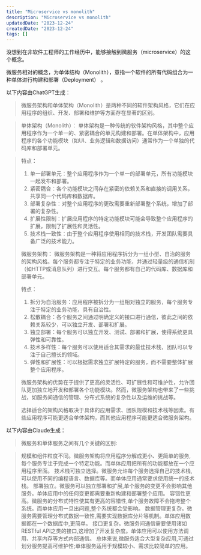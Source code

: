 ```yaml
---
title: "Microservice vs monolith"
description: "Microservice vs monolith"
updatedDate: "2023-12-24"
createdDate: "2023-12-24"
tags: []
---
```


没想到在非软件工程师的工作经历中，能够接触到微服务（microservice）的这个概念。

微服务相对的概念，为单体结构（Monolith），意指一个软件的所有代码组合为一种单体进行构建和部署（Deployment） 。

以下内容由ChatGPT生成：

> 微服务架构和单体架构（Monolith）是两种不同的软件架构风格，它们在应用程序的组织、开发、部署和维护等方面存在显著的区别。

> 单体架构（Monolith）：
> 单体架构是一种传统的软件架构风格，其中整个应用程序作为一个单一的、紧密耦合的单元构建和部署。在单体架构中，应用程序的各个功能模块（如UI、业务逻辑和数据访问）通常作为一个单独的代码库和部署单元。

> 特点：
> 1. 单一部署单元：整个应用程序作为一个单一的部署单元，所有功能模块一起发布和部署。
> 2. 紧密耦合：各个功能模块之间存在紧密的依赖关系和直接的调用关系，共享同一个代码库和数据库。
> 3. 部署复杂性：对整个应用程序的更改需要重新部署整个系统，增加了部署的复杂性。
> 4. 扩展性限制：扩展应用程序的特定功能模块可能会导致整个应用程序的扩展，限制了扩展性和灵活性。
> 5. 技术栈一致性：由于整个应用程序使用相同的技术栈，开发团队需要具备广泛的技术能力。
> 
> 微服务架构：
> 微服务架构是一种将应用程序拆分为一组小型、自治的服务的架构风格。每个服务都专注于特定的业务功能，并通过轻量级的通信机制（如HTTP或消息队列）进行交互。每个服务都有自己的代码库、数据库和部署单元。
> 
> 特点：
> 1. 拆分为自治服务：应用程序被拆分为一组相对独立的服务，每个服务专注于特定的业务功能，具有自治性。
> 2. 松散耦合：各个服务之间通过明确定义的接口进行通信，彼此之间的依赖关系较少，可以独立开发、部署和扩展。
> 3. 独立部署：每个服务可以独立开发、测试、部署和扩展，使得系统更具弹性和可靠性。
> 4. 技术多样性：每个服务可以使用适合其需求的最佳技术栈，团队可以专注于自己擅长的领域。
> 5. 弹性和扩展性：可以根据需求独立扩展特定的服务，而不需要整体扩展整个应用程序。
> 
> 微服务架构的优势在于提供了更高的灵活性、可扩展性和可维护性，允许团队更加独立地开发和部署各个功能模块。然而，微服务架构也带来了一些挑战，如服务间通信的管理、分布式系统的复杂性以及运维的挑战等。
> 
> 选择适合的架构风格取决于具体的应用需求、团队规模和技术栈等因素。有些应用程序可能更适合单体架构，而其他应用程序可能更适合微服务架构。

以下内容由Claude生成：

> 微服务和单体服务之间有几个关键的区别:

> 规模和组件粒度不同。微服务架构将应用程序分解成更小、更简单的服务,每个服务专注于完成一个特定功能。而单体应用把所有的功能都放在一个应用程序里面。
> 技术栈可独立选择。微服务允许每个服务选择自己的技术栈,可以使用不同的编程语言、数据库等。而单体应用通常要求使用统一的技术栈。
> 部署独立。微服务可以独立部署和扩展,单个服务的变更不会影响其他服务。单体应用中的任何变更都需要重新构建和部署整个应用。
> 容错性更高。微服务的分布式特性使其有更高的容错性,单个服务故障不会拖垮整个系统。而单体应用一旦出问题,整个系统都会受影响。
> 数据管理更复杂。微服务需要管理分布式数据一致性,需要实现数据库分片等机制。单体应用数据都在一个数据库中,更简单。
> 接口更复杂。微服务间通信需要使用诸如RESTful API之类的接口,这增加了开发复杂度。单体应用可以使用方法调用、共享内存等方式内部通信。
> 总体来说,微服务适合大型复杂应用,可通过划分服务提高可维护性;单体服务适用于规模较小、需求比较简单的应用。